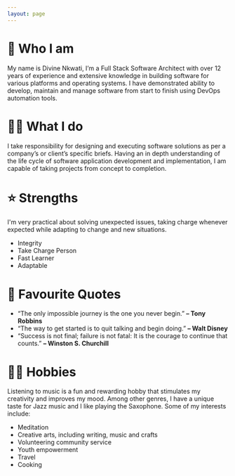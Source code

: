 ```yaml
---
layout: page
---
```


<div class="post">
  <div class="card">
    <h1 class="card__title article_title">🤔 Who I am</h1>
    <div class="article__content">
      <p>
        My name is Divine Nkwati, I’m a Full Stack Software Architect with over 12 years of experience and extensive knowledge in building software for various platforms and operating systems. I have demonstrated ability to develop, maintain and manage software from start to finish using DevOps automation tools.
      </p>
    </div>
    <h1 class="card__title article_title">🧑‍💻 What I do</h1>
    <div class="article__content">
      <p>
        I take responsibility for designing and executing software solutions as per a company’s or client’s specific briefs.
        Having an in depth understanding of the life cycle of software application development and implementation, I am capable of taking projects from concept to completion.
      </p>
    </div>
    <h1 class="card__title article_title">⭐️ Strengths</h1>
    <div class="article__content">
      <p>
        I'm very practical about solving unexpected issues, taking charge whenever expected while adapting to change and new situations.
        <ul>
          <li> Integrity </li>
          <li> Take Charge Person </li>
          <li> Fast Learner </li>
          <li> Adaptable </li>
        </ul>
      </p>
    </div>
    <h1 class="card__title article_title">💬 Favourite Quotes</h1>
    <div class="article__content">
      <ul>
        <li> 
          “The only impossible journey is the one you never begin.” <strong> – Tony Robbins</strong>
        </li>
        <li> 
          “The way to get started is to quit talking and begin doing.” <strong> – Walt Disney</strong>
        </li>
        <li> 
          “Success is not final; failure is not fatal: It is the courage to continue that counts.” <strong> – Winston S. Churchill</strong>
        </li>
      </ul>
    </div>
    <h1 class="card__title article_title">🧘‍♂️ Hobbies</h1>
    <div class="article__content">
      <p>
        Listening to music is a fun and rewarding hobby that stimulates my creativity and improves my mood. Among other genres, I have a unique taste for Jazz music and I like playing the Saxophone. Some of my interests include:
      </p>
      <ul>
        <li> Meditation </li>
        <li> Creative arts, including writing, music and crafts </li>
        <li> Volunteering community service </li>
        <li> Youth empowerment </li>
        <li> Travel </li>
        <li> Cooking </li>
      </ul>
    </div>
  </div>
  <!-- <div class="card"> </div> -->
</div>

